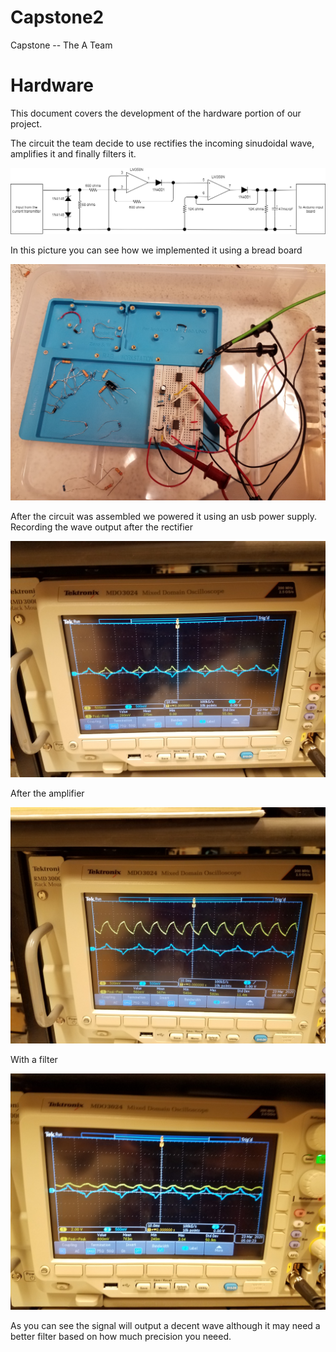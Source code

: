 # Capstone2
Capstone -- The A Team

# Hardware

This document covers the development of the hardware portion of our project.

The circuit the team decide to use rectifies the incoming sinudoidal wave, amplifies it and finally filters it.

![circuit diagram](https://github.com/ElBureeto/Capstone2/blob/develop/hardware/Images%20and%20Schematics/circuit%20Diagram.png)

In this picture you can see how we implemented it using a bread board

![breadboard](https://github.com/ElBureeto/Capstone2/blob/develop/hardware/Images%20and%20Schematics/breadboard.jpg)


After the circuit was assembled we powered it using an usb power supply. 
Recording the wave output after the rectifier

![rectified](https://github.com/ElBureeto/Capstone2/blob/develop/hardware/Images%20and%20Schematics/rectified.jpg)


After the amplifier

![amplified](https://github.com/ElBureeto/Capstone2/blob/develop/hardware/Images%20and%20Schematics/amplified.jpg)


With a filter

![filtered](https://github.com/ElBureeto/Capstone2/blob/develop/hardware/Images%20and%20Schematics/filtered.jpg)


As you can see the signal will output a decent wave although it may need a better filter based on how much precision you neeed.

